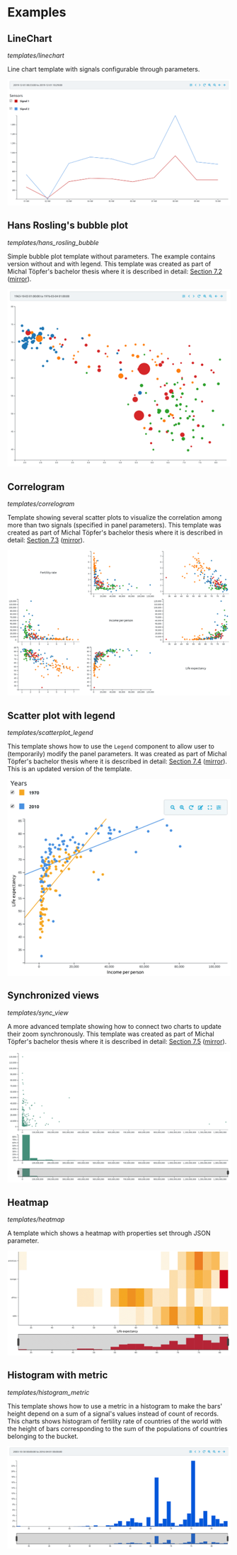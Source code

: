 # Examples

## LineChart

*templates/linechart*

Line chart template with signals configurable through parameters.

![Line chart](templates/linechart/screenshot.png)

## Hans Rosling's bubble plot

*templates/hans_rosling_bubble*

Simple bubble plot template without parameters. The example contains version without and with legend. This template was created as part of Michal Töpfer's bachelor thesis where it is described in detail: [Section 7.2](https://gimli.ms.mff.cuni.cz/~topfermi/ivis/thesis.pdf#section.7.2) ([mirror](https://is.cuni.cz/webapps/zzp/detail/222158)).

![Bubble plot](templates/hans_rosling_bubble/screenshot.png)

## Correlogram

*templates/correlogram*

Template showing several scatter plots to visualize the correlation among more than two signals (specified in panel parameters). This template was created as part of Michal Töpfer's bachelor thesis where it is described in detail: [Section 7.3](https://gimli.ms.mff.cuni.cz/~topfermi/ivis/thesis.pdf#section.7.3) ([mirror](https://is.cuni.cz/webapps/zzp/detail/222158)).

![Correlogram](templates/correlogram/screenshot.png)

## Scatter plot with legend

*templates/scatterplot_legend*

This template shows how to use the `Legend` component to allow user to (temporarily) modify the panel parameters. It was created as part of Michal Töpfer's bachelor thesis where it is described in detail: [Section 7.4](https://gimli.ms.mff.cuni.cz/~topfermi/ivis/thesis.pdf#section.7.4) ([mirror](https://is.cuni.cz/webapps/zzp/detail/222158)). This is an updated version of the template.

![Scatter plot](templates/scatterplot_legend/screenshot.png)

## Synchronized views

*templates/sync_view*

A more advanced template showing how to connect two charts to update their zoom synchronously. This template was created as part of Michal Töpfer's bachelor thesis where it is described in detail: [Section 7.5](https://gimli.ms.mff.cuni.cz/~topfermi/ivis/thesis.pdf#section.7.5) ([mirror](https://is.cuni.cz/webapps/zzp/detail/222158)).

![Synchronized views](templates/sync_view/screenshot.png)

## Heatmap

*templates/heatmap*

A template which shows a heatmap with properties set through JSON parameter.

![Heatmap](templates/heatmap/screenshot.png)

## Histogram with metric

*templates/histogram_metric*

This template shows how to use a metric in a histogram to make the bars' height depend on a sum of a signal's values instead of count of records. This charts shows histogram of fertility rate of countries of the world with the height of bars corresponding to the sum of the populations of countries belonging to the bucket.

![Heatmap](templates/histogram_metric/screenshot.png)

